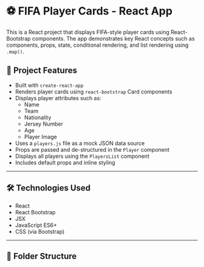 # ⚽ FIFA Player Cards - React App

This is a React project that displays FIFA-style player cards using React-Bootstrap components. The app demonstrates key React concepts such as components, props, state, conditional rendering, and list rendering using `.map()`.

## 📌 Project Features

- Built with `create-react-app`
- Renders player cards using `react-bootstrap` Card components
- Displays player attributes such as:
  - Name
  - Team
  - Nationality
  - Jersey Number
  - Age
  - Player Image
- Uses a `players.js` file as a mock JSON data source
- Props are passed and de-structured in the `Player` component
- Displays all players using the `PlayersList` component
- Includes default props and inline styling

---

## 🛠 Technologies Used

- React
- React Bootstrap
- JSX
- JavaScript ES6+
- CSS (via Bootstrap)

---

## 📁 Folder Structure

